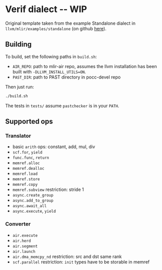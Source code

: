 # Verif dialect -- WIP



Original template taken from the example Standalone dialect in `llvm/mlir/examples/standalone`
(on github [here](https://github.com/llvm/llvm-project/tree/main/mlir/examples/standalone)).

## Building

To build, set the following paths in `build.sh`:

- `AIR_REPO`: path to mlir-air repo, assumes the llvm installation has been built with `-DLLVM_INSTALL_UTILS=ON`.
- `PAST_DIR`: path to PAST directory in pocc-devel repo

Then just run:

```sh
./build.sh
```

The tests in `tests/` assume `pastchecker` is in your `PATH`.

## Supported ops

### Translator

* basic `arith` ops: constant, add, mul, div
* `scf.for`, `yield`
* `func.func`, `return`
* `memref.alloc`
* `memref.dealloc`
* `memref.load`
* `memref.store`
* `memref.copy`
* `memref.subview` restriction: stride 1
* `async.create_group`
* `async.add_to_group`
* `async.await_all`
* `async.execute`, `yield`

### Converter

* `air.execute`
* `air.herd`
* `air.segment`
* `air.launch`
* `air.dma_memcpy_nd` restriction: src and dst same rank
* `scf.parallel` restriction: `init` types have to be storable in memref
